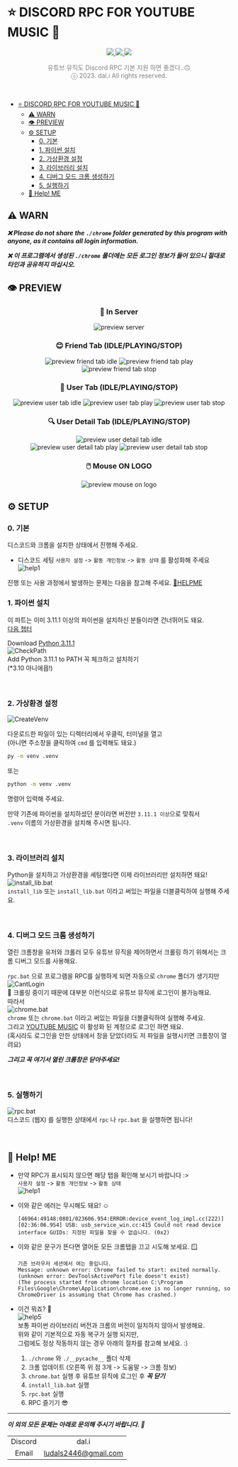 # ⭐ DISCORD RPC FOR YOUTUBE MUSIC 🎺

<!DOCTYPE html>
<html lang="ko">
    <body>
        <div align="center">
            <a href="https://www.microsoft.com/ko-kr/software-download/windows11">
                <img id="im" src="https://img.shields.io/badge/only-window-blue.svg?style=for-the-badge&logo=windows&logoWidth=20&logoColor=blue"/>
            </a>
            <a href="https://github.com/qwertyquerty/pypresence">
                <img id="im" src="https://img.shields.io/badge/using-pypresence-00bb88.svg?style=for-the-badge&logo=discord&logoWidth=20"/>
            </a>
            <a href="http://python.org">
                <img id="im" src="https://img.shields.io/badge/3.11.1-python-blue.svg?style=for-the-badge&logo=python&logoWidth=20&logoColor=fcd526"/>
            </a>
            <p style='color:gray'>유튜브 뮤직도 Discord RPC 기본 지원 하면 좋겠다..🙃<br>ⓒ 2023. dal.i All rights reserved.</p>
            <br>
        </div>
    </body>
</html>

- [⭐ DISCORD RPC FOR YOUTUBE MUSIC 🎺](#-discord-rpc-for-youtube-music-)
  - [⚠️ WARN](#️-warn)
  - [👁️ PREVIEW](#️-preview)
  - [⚙️ SETUP](#️-setup)
    - [0. 기본](#0-기본)
    - [1. 파이썬 설치](#1-파이썬-설치)
    - [2. 가상환경 설정](#2-가상환경-설정)
    - [3. 라이브러리 설치](#3-라이브러리-설치)
    - [4. 디버그 모드 크롬 생성하기](#4-디버그-모드-크롬-생성하기)
    - [5. 실행하기](#5-실행하기)
  - [🛟 Help! ME](#-help-me)

## ⚠️ WARN

___❌ Please do not share the `./chrome` folder generated by this program with anyone, as it contains all login information.___

___❌ 이 프로그램에서 생성된 `./chrome` 폴더에는 모든 로그인 정보가 들어 있으니 절대로 타인과 공유하지 마십시오.___

## 👁️ PREVIEW

<html lang="ko">
    <body>
        <div align="center">
            <h3>💬 In Server</h3>
            <img src="example_img/preview-server.png" alt="preview server">
            <h3>😊 Friend Tab (IDLE/PLAYING/STOP)</h3>
            <img src="example_img/preview-friend-idle.png" alt="preview friend tab idle">
            <img src="example_img/preview-friend-play.png" alt="preview friend tab play">
            <img src="example_img/preview-friend-stop.png" alt="preview friend tab stop">
            <h3>👤 User Tab (IDLE/PLAYING/STOP)</h3>
            <img src="example_img/preview-idle.png" alt="preview user tab idle">
            <img src="example_img/preview-play.png" alt="preview user tab play">
            <img src="example_img/preview-stop.png" alt="preview user tab stop">
            <h3>🔍 User Detail Tab (IDLE/PLAYING/STOP)</h3>
            <img src="example_img/preview-idle2.png" alt="preview user detail tab idle">
            </br>
            <img src="example_img/preview-play2.png" alt="preview user detail tab play">
            <img src="example_img/preview-stop2.png" alt="preview user detail tab stop">
            <h3>🖱️ Mouse ON LOGO</h3>
            <img src="example_img/preview-mouseon.png" alt="preview mouse on logo">
        </div>
    </body>
</html>

## ⚙️ SETUP

### 0. 기본

디스코드와 크롬을 설치한 상태에서 진행해 주세요.  

- 디스코드 세팅
    `사용자 설정` -> `활동 개인정보` -> `활동 상태`  를 활성화해 주세요
        ![help1](example_img/help1.png "setup4-1.png")  

진행 또는 사용 과정에서 발생하는 문제는 다음을 참고해 주세요.
[🛟HELPME](#🛟-help-me)

### 1. 파이썬 설치

이 파트는 이미 3.11.1 이상의 파이썬을 설치하신 분들이라면 건너뛰어도 돼요.  
[다음 챕터](#2-가상환경-설정)

Download [Python 3.11.1](https://www.python.org/downloads/release/python-3111/)  
![CheckPath]( example_img/setup1.png "setup1.png")  
Add Python 3.11.1 to PATH 꼭 체크하고 설치하기  
(*3.10 아니에욥!)
</br></br></br>

### 2. 가상환경 설정

![CreateVenv](example_img/setup2.png "setup2.png")  

다운로드한 파일이 있는 디렉터리에서 우클릭, 터미널을 열고  
(아니면 주소창을 클릭하여 `cmd` 를 입력해도 돼요.)  

```bash
py -m venv .venv
```

또는  

```bash
python -m venv .venv
```

명령어 입력해 주세요.  

만약 기존에 파이썬을 설치하셨던 분이라면 버전만 `3.11.1 이상`으로 맞춰서  
`.venv` 이름의 가상환경을 설치해 주시면 됩니다.
</br></br></br>

### 3. 라이브러리 설치

Python을 설치하고 가상환경을 세팅했다면 이제 라이브러리만 설치하면 돼요!  
![install_lib.bat]( example_img/setup3.png "setup3.png")  
`install_lib` 또는 `install_lib.bat` 이라고 써있는 파일을 더블클릭하여 실행해 주세요.
</br></br></br>

### 4. 디버그 모드 크롬 생성하기

열린 크롬창을 유저와 크롤러 모두 유튜브 뮤직을 제어하면서 크롤링 하기 위해서는 크롬 디버그 모드를 사용해요.

`rpc.bat` 으로 프로그램을 RPC를 실행하게 되면 자동으로 `chrome` 폴더가 생기지만  
![CantLogin]( example_img/setup4.png "setup4.png")  
🫣 크롤링 중이기 때문에 대부분 이런식으로 유튜브 뮤직에 로그인이 불가능해요.  
따라서  
![chrome.bat]( example_img/setup4-1.png "setup4-1.png")  
`chrome` 또는 `chrome.bat` 이라고 써있는 파일을 더블클릭하여 실행해 주세요.  
그리고 [YOUTUBE MUSIC](<https://music.youtube.com>) 이 활성화 된 계정으로 로그인 하면 돼요.  
(혹시라도 로그인을 안한 상태에서 창을 닫았더라도 저 파일을 실행시키면 크롬창이 열려요)  

___그리고 꼭 여기서 열린 크롬창은 닫아주세요!___
</br></br></br>

### 5. 실행하기

![rpc.bat]( example_img/setup5.png "setup5.png")  
디스코드 (웹X) 를 실행한 상태에서 `rpc` 나 `rpc.bat` 을 실행하면 됩니다!
</br></br></br>

## 🛟 Help! ME

- 만약 RPC가 표시되지 않으면 해당 탭을 확인해 보시기 바랍니다 :>  
    `사용자 설정` -> `활동 개인정보` -> `활동 상태`  
    ![help1]( example_img/help1.png "setup4-1.png")  

- 이와 같은 에러는 무시해도 돼요! ☺️

    ```log
    [46964:49148:0801/023606.954:ERROR:device_event_log_impl.cc(222)] [02:36:06.954] USB: usb_service_win.cc:415 Could not read device interface GUIDs: 지정된 파일을 찾을 수 없습니다. (0x2)
    ```

- 이와 같은 문구가 뜬다면 열어둔 모든 크롬탭을 끄고 시도해 보세요. 🪟

    ```log
    기존 브라우저 세션에서 여는 중입니다.
    Message: unknown error: Chrome failed to start: exited normally.
    (unknown error: DevToolsActivePort file doesn't exist)
    (The process started from chrome location C:\Program Files\Google\Chrome\Application\chrome.exe is no longer running, so ChromeDriver is assuming that Chrome has crashed.)
    ```

- 이건 뭐죠? 🤔  
    ![help5]( example_img/help4.png "help5.png")  
    보통 파이썬 라이브러리 버전과 크롬의 버전이 일치하지 않아서 발생해요.  
    위와 같이 기본적으로 자동 복구가 실행 되지만,  
    그럼에도 정상 작동하지 않는 경우 아래의 절차를 참고해 보세요. :)  
    1. `./chrome` 와 `./__pycache__` 폴더 삭제  
    2. 크롬 업데이트 (오른쪽 위 점 3개 -> 도움말 -> 크롬 정보)  
    3. `chrome.bat` 실행 후 유튜브 뮤직에 로그인 후 ___꼭 닫기___  
    4. `install_lib.bat` 실행  
    5. `rpc.bat` 실행  
    6. RPC 즐기기 😎  

---

___이 외의 모든 문제는 아래로 문의해 주시기 바랍니다. 🫥___

|||
|:--:|:--:|
|Discord|dal.i|
|Email|<ludals2446@gmail.com>|
